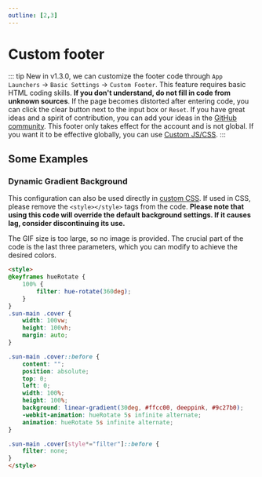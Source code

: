 ```yaml
---
outline: [2,3]
---
```


# Custom footer

::: tip 
New in v1.3.0, we can customize the footer code through `App Launchers` -> `Basic Settings` -> `Custom Footer`. This feature requires basic HTML coding skills. **If you don't understand, do not fill in code from unknown sources**. If the page becomes distorted after entering code, you can click the clear button next to the input box or `Reset`. If you have great ideas and a spirit of contribution, you can add your ideas in the [GitHub community](https://github.com/hslr-s/sun-panel/discussions). This footer only takes effect for the account and is not global. If you want it to be effective globally, you can use [Custom JS/CSS](../advanced/custom_js_css.md).
:::
## Some Examples

### Dynamic Gradient Background

<div class="tip custom-block">

This configuration can also be used directly in [custom CSS](../advanced/custom_js_css.md). If used in CSS, please remove the `<style></style>` tags from the code. **Please note that using this code will override the default background settings. If it causes lag, consider discontinuing its use.**

</div>

The GIF size is too large, so no image is provided. The crucial part of the code is the last three parameters, which you can modify to achieve the desired colors.

```html {20}
<style>
@keyframes hueRotate {
    100% {
        filter: hue-rotate(360deg);
    }
}
.sun-main .cover {
    width: 100vw;
    height: 100vh;
    margin: auto;
}

.sun-main .cover::before {
    content: "";
    position: absolute;
    top: 0;
    left: 0;
    width: 100%;
    height: 100%;
    background: linear-gradient(30deg, #ffcc00, deeppink, #9c27b0);
    -webkit-animation: hueRotate 5s infinite alternate;
    animation: hueRotate 5s infinite alternate;
}

.sun-main .cover[style*="filter"]::before {
    filter: none;
}
</style>
```